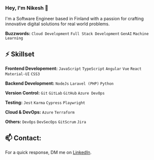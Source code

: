 ### Hey, I'm Nikesh 👋

I'm a Software Engineer based in Finland with a passion for crafting innovative digital solutions for real world problems. 

**Buzzwords:** `Cloud Development` `Full Stack Development` `GenAI` `Machine Learning` 


## ⚡ Skillset

**Frontend Developement:** `JavaScript` `TypeScript` `Angular` `Vue` `React` `Material-UI` `CSS3`

**Backend Development:** `NodeJs` `Laravel (PHP)` `Python`

**Version Control:** `Git` `GitLab` `GitHub` `Azure DevOps` 

**Testing:** `Jest` `Karma` `Cypress` `Playwright`

**Cloud & DevOps:** `Azure` `Terraform` 

**Others:** `DevOps` `DevSecOps` `GitScrum` `Jira` 


## 📫 Contact:

For a quick response, DM me on [LinkedIn](https://www.linkedin.com/in/nikesh-adhikari-50a0a51a0/).



<!--
**ariadoos/ariadoos** is a ✨ _special_ ✨ repository because its `README.md` (this file) appears on your GitHub profile.

Here are some ideas to get you started:

- 🔭 I’m currently working on ...
- 🌱 I’m currently learning ...
- 👯 I’m looking to collaborate on ...
- 🤔 I’m looking for help with ...
- 💬 Ask me about ...
- 📫 How to reach me: ...
- 😄 Pronouns: ...
- ⚡ Fun fact: ...
-->

